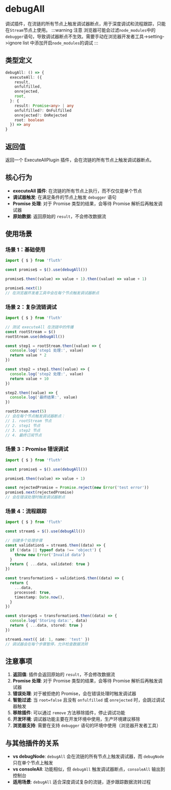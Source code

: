 # debugAll

调试插件，在流链的所有节点上触发调试器断点，用于深度调试和流程跟踪，只能在`Stream`节点上使用。
:::warning 注意
浏览器可能会过滤`node_modules`中的`debugger`语句，导致调试器断点不生效。需要手动在浏览器开发者工具->setting->ignore list 中添加开启`node_modules`的调试
:::

## 类型定义

```typescript
debugAll: () => {
  executeAll: ({
    result,
    onfulfilled,
    onrejected,
    root,
  }: {
    result: Promise<any> | any
    onfulfilled?: OnFulfilled
    onrejected?: OnRejected
    root: boolean
  }) => any
}
```

## 返回值

返回一个 ExecuteAllPlugin 插件，会在流链的所有节点上触发调试器断点。

## 核心行为

- **executeAll 插件**: 在流链的所有节点上执行，而不仅仅是单个节点
- **调试器触发**: 在满足条件的节点上触发 `debugger` 语句
- **Promise 处理**: 对于 Promise 类型的结果，会等待 Promise 解析后再触发调试器
- **原始数据**: 返回原始的 `result`，不会修改数据流

## 使用场景

### 场景 1：基础使用

```typescript
import { $ } from 'fluth'

const promise$ = $().use(debugAll())

promise$.then((value) => value + 1).then((value) => value + 1)

promise$.next(1)
// 在浏览器开发者工具中会在每个节点触发调试器断点
```

### 场景 2：复杂流链调试

```typescript
import { $ } from 'fluth'

// 测试 executeAll 在流链中的传播
const rootStream = $()
rootStream.use(debugAll())

const step1 = rootStream.then((value) => {
  console.log('step1 处理:', value)
  return value * 2
})

const step2 = step1.then((value) => {
  console.log('step2 处理:', value)
  return value + 10
})

step2.then((value) => {
  console.log('最终结果:', value)
})

rootStream.next(5)
// 会在每个节点触发调试器断点：
// 1. rootStream 节点
// 2. step1 节点
// 3. step2 节点
// 4. 最终订阅节点
```

### 场景 3：Promise 错误调试

```typescript
import { $ } from 'fluth'

const promise$ = $().use(debugAll())

promise$.then((value) => value + 1)

const rejectedPromise = Promise.reject(new Error('test error'))
promise$.next(rejectedPromise)
// 会在错误处理时触发调试器断点
```

### 场景 4：流程跟踪

```typescript
import { $ } from 'fluth'

const stream$ = $().use(debugAll())

// 创建多个处理步骤
const validation$ = stream$.then((data) => {
  if (!data || typeof data !== 'object') {
    throw new Error('Invalid data')
  }
  return { ...data, validated: true }
})

const transformation$ = validation$.then((data) => {
  return {
    ...data,
    processed: true,
    timestamp: Date.now(),
  }
})

const storage$ = transformation$.then((data) => {
  console.log('Storing data:', data)
  return { ...data, stored: true }
})

stream$.next({ id: 1, name: 'test' })
// 调试器会在每个步骤暂停，允许检查数据流转
```

## 注意事项

1. **返回值**: 插件会返回原始的 `result`，不会修改数据流
2. **Promise 处理**: 对于 Promise 类型的结果，会等待 Promise 解析后再触发调试器
3. **错误处理**: 对于被拒绝的 Promise，会在错误处理时触发调试器
4. **智能过滤**: 当 `root=false` 且没有 `onfulfilled` 或 `onrejected` 时，会跳过调试器触发
5. **移除插件**: 可以通过 `remove` 方法移除插件，停止调试功能
6. **开发环境**: 调试器功能主要在开发环境中使用，生产环境建议移除
7. **浏览器支持**: 需要在支持 `debugger` 语句的环境中使用（浏览器开发者工具）

## 与其他插件的关系

- **vs debugNode**: `debugAll` 会在流链的所有节点上触发调试器，而 `debugNode` 只在单个节点上触发
- **vs consoleAll**: 功能相似，但 `debugAll` 触发调试器断点，`consoleAll` 输出到控制台
- **适用场景**: `debugAll` 适合深度调试复杂的流链，逐步跟踪数据流转过程
